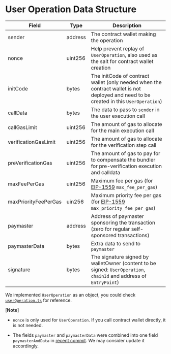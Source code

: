 # User Operation Data Structure

| Field                | Type    | Description                                                                                                                             |
| -------------------- | ------- | --------------------------------------------------------------------------------------------------------------------------------------- |
| sender               | address | The contract wallet making the operation                                                                                                |
| nonce                | uint256 | Help prevent replay of `UserOperation`, also used as the salt for contract wallet creation                                              |
| initCode             | bytes   | The initCode of contract wallet (only needed when the contract wallet is not deployed and need to be created in this `UserOperation`)   |
| callData             | bytes   | The data to pass to `sender` in the user execution call                                                                                 |
| callGasLimit         | uint256 | The amount of gas to allocate for the main execution call                                                                               |
| verificationGasLimit | uint256 | The amount of gas to allocate for the verification step call                                                                            |
| preVerificationGas   | uint256 | The amount of gas to pay for to compensate the bundler for pre-verification execution and calldata                                      |
| maxFeePerGas         | uint256 | Maximum fee per gas (for [EIP-1559](https://github.com/ethereum/EIPs/blob/master/EIPS/eip-1559.md) `max_fee_per_gas`)                   |
| maxPriorityFeePerGas | uin256  | Maximum priority fee per gas (for [EIP-1559](https://github.com/ethereum/EIPs/blob/master/EIPS/eip-1559.md) `max_priority_fee_per_gas`) |
| paymaster            | address | Address of paymaster sponsoring the transaction (zero for regular self-sponsored transactions)                                          |
| paymasterData        | bytes   | Extra data to send to `paymaster`                                                                                                       |
| signature            | bytes   | The signature signed by walletOwner (content to be signed: `UserOperation`, `chainId` and address of `EntryPoint`)                      |

We implemented `UserOperation` as an object, you could check [`userOperation.ts`](../test/entity/userOperation.ts) for reference.

[**Note**]

- `nonce` is only used for `UserOperation`. If you call contract wallet directly, it is not needed.

- The fields `paymaster` and `paymasterData` were combined into one field `paymasterAndData` in [recent commit](https://github.com/ethereum/EIPs/commit/9b8132cfb3243fca785d8c42bc188a72cc84a511). We may consider update it accordingly.
